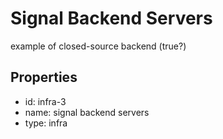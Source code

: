 # Signal Backend Servers
example of closed-source backend (true?)

## Properties

- id: infra-3
- name: signal backend servers
- type: infra